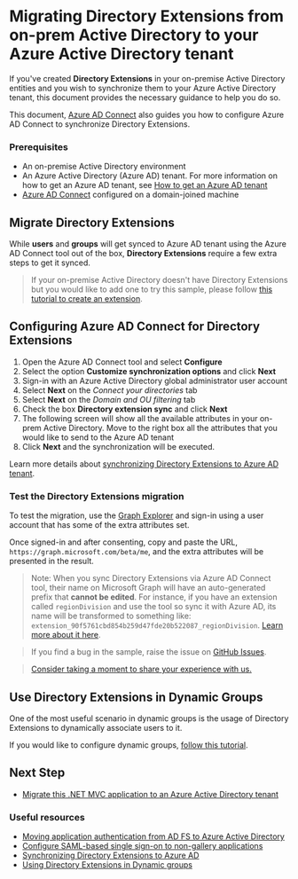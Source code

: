 # Migrating Directory Extensions from on-prem Active Directory to your Azure Active Directory tenant

If you've created **Directory Extensions** in your on-premise Active Directory entities and you wish to synchronize them to your Azure Active Directory tenant, this document provides the necessary guidance to help you do so.

This document, [Azure AD Connect](https://docs.microsoft.com/azure/active-directory/hybrid/how-to-connect-sync-whatis) also guides you how to configure Azure AD Connect to synchronize Directory Extensions.

### Prerequisites

- An on-premise Active Directory environment
- An Azure Active Directory (Azure AD) tenant. For more information on how to get an Azure AD tenant, see [How to get an Azure AD tenant](https://docs.microsoft.com/azure/active-directory/develop/quickstart-create-new-tenant)
- [Azure AD Connect](https://docs.microsoft.com/azure/active-directory/hybrid/how-to-connect-sync-whatis) configured on a domain-joined machine

## Migrate Directory Extensions

While **users** and **groups**  will get synced to Azure AD tenant using the Azure AD Connect tool out of the box, **Directory Extensions** require a few extra steps to get it synced.

>If your on-premise Active Directory doesn't have Directory Extensions but you would like to add one to try this sample, please follow [this tutorial to create an extension](https://social.technet.microsoft.com/wiki/contents/articles/51121.active-directory-how-to-add-custom-attribute-to-schema.aspx).

## Configuring Azure AD Connect for Directory Extensions

1. Open the Azure AD Connect tool and select **Configure**
2. Select the option **Customize synchronization options** and click **Next**
3. Sign-in with an Azure Active Directory global administrator user account
4. Select **Next** on the *Connect your directories* tab
5. Select **Next** on the *Domain and OU filtering* tab
6. Check the box **Directory extension sync** and click **Next**
7. The following screen will show all the available attributes in your on-prem Active Directory. Move to the right box all the attributes that you would like to send to the Azure AD tenant
8. Click **Next** and the synchronization will be executed.

Learn more details about [synchronizing Directory Extensions to Azure AD tenant](https://docs.microsoft.com/azure/active-directory/hybrid/how-to-connect-sync-feature-directory-extensions).

### Test the Directory Extensions migration

To test the migration, use the [Graph Explorer](https://aka.ms/ge) and sign-in using a user account that has some of the extra attributes set.

Once signed-in and after consenting, copy and paste the URL, `https://graph.microsoft.com/beta/me`, and the extra attributes will be presented in the result.

>Note: When you sync Directory Extensions via Azure AD Connect tool, their name on Microsoft Graph will have an auto-generated prefix that **cannot be edited**. For instance, if you have an extension called `regionDivision` and use the tool so sync it with Azure AD, its name will be transformed to something like: `extension_90f5761cbd854b259d47fde20b522087_regionDivision`. [Learn more about it here](https://docs.microsoft.com/azure/active-directory/hybrid/how-to-connect-sync-feature-directory-extensions#configuration-changes-in-azure-ad-made-by-the-wizard).

> If you find a bug in the sample, raise the issue on [GitHub Issues](../../issues).

> [Consider taking a moment to share your experience with us.](https://forms.office.com/Pages/ResponsePage.aspx?id=v4j5cvGGr0GRqy180BHbR73pcsbpbxNJuZCMKN0lURpUODFCRVg4VTk2QUE2VEFPMUZKSEJNUFhWUyQlQCN0PWcu)

## Use Directory Extensions in Dynamic Groups

One of the most useful scenario in dynamic groups is the usage of Directory Extensions to dynamically associate users to it.

If you would like to configure dynamic groups, [follow this tutorial](https://docs.microsoft.com/azure/active-directory/hybrid/how-to-connect-sync-feature-directory-extensions#use-the-attributes-in-dynamic-groups).

## Next Step

- [Migrate this .NET MVC application to an Azure Active Directory tenant](./../2-AAD-Migration/2-1-SAML-WebApp/README.md)

### Useful resources

- [Moving application authentication from AD FS to Azure Active Directory](https://docs.microsoft.com/azure/active-directory/manage-apps/migrate-adfs-apps-to-azure)
- [Configure SAML-based single sign-on to non-gallery applications](https://docs.microsoft.com/azure/active-directory/manage-apps/configure-single-sign-on-non-gallery-applications)
- [Synchronizing Directory Extensions to Azure AD](https://docs.microsoft.com/azure/active-directory/hybrid/how-to-connect-sync-feature-directory-extensions)
- [Using Directory Extensions in Dynamic groups](https://docs.microsoft.com/azure/active-directory/hybrid/how-to-connect-sync-feature-directory-extensions#use-the-attributes-in-dynamic-groups)
